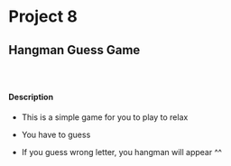 # Project 8

## Hangman Guess Game

### </br>

#### Description

* This is a simple game for you to play to relax

* You have to guess

* If you guess wrong letter, you hangman will appear ^^
